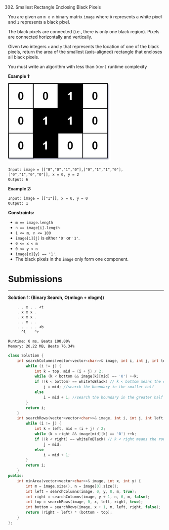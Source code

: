 302. Smallest Rectangle Enclosing Black Pixels

You are given an `m x n` binary matrix `image` where `0` represents a white pixel and `1` represents a black pixel.

The black pixels are connected (i.e., there is only one black region). Pixels are connected horizontally and vertically.

Given two integers `x` and `y` that represents the location of one of the black pixels, return the area of the smallest (axis-aligned) rectangle that encloses all black pixels.

You must write an algorithm with less than `O(mn)` runtime complexity

 

**Example 1:**

![302_pixel-grid.jpg](img/302_pixel-grid.jpg)
```
Input: image = [["0","0","1","0"],["0","1","1","0"],["0","1","0","0"]], x = 0, y = 2
Output: 6
```

**Example 2:**
```
Input: image = [["1"]], x = 0, y = 0
Output: 1
```

**Constraints:**

* `m == image.length`
* `n == image[i].length`
* `1 <= m, n <= 100`
* `image[i][j]` is either `'0'` or `'1'`.
* `0 <= x < m`
* `0 <= y < n`
* `image[x][y] == '1'`.
* The black pixels in the `image` only form one component.

# Submissions
---
**Solution 1: (Binary Search, O(mlogn + nlogm))**


        . . x . . <t
        . x x x .
        . x x x .
        . . x . .
        . . . . . <b
          ^l    ^r


```
Runtime: 0 ms, Beats 100.00%
Memory: 20.22 MB, Beats 76.34%
```
```c++
class Solution {
    int searchColumns(vector<vector<char>>& image, int i, int j, int top, int bottom, bool whiteToBlack) {
        while (i != j) {
            int k = top, mid = (i + j) / 2;
            while (k < bottom && image[k][mid] == '0') ++k;
            if ((k < bottom) == whiteToBlack) // k < bottom means the column mid has black pixel
                j = mid; //search the boundary in the smaller half
            else
                i = mid + 1; //search the boundary in the greater half
        }
        return i;
    }
    int searchRows(vector<vector<char>>& image, int i, int j, int left, int right, bool whiteToBlack) {
        while (i != j) {
            int k = left, mid = (i + j) / 2;
            while (k < right && image[mid][k] == '0') ++k;
            if ((k < right) == whiteToBlack) // k < right means the row mid has black pixel
                j = mid;
            else
                i = mid + 1;
        }
        return i;
    }
public:
    int minArea(vector<vector<char>>& image, int x, int y) {
        int m = image.size(), n = image[0].size();
        int left = searchColumns(image, 0, y, 0, m, true);
        int right = searchColumns(image, y + 1, n, 0, m, false);
        int top = searchRows(image, 0, x, left, right, true);
        int bottom = searchRows(image, x + 1, m, left, right, false);
        return (right - left) * (bottom - top);
    }
};
```
